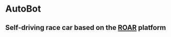 # AutoBot
## Self-driving race car based on the [ROAR](https://vivecenter.berkeley.edu/research1/roar/) platform
